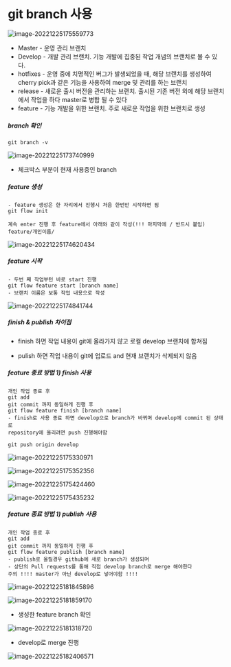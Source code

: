 

# git branch 사용



![image-20221225175559773](C:\Users\박성민\AppData\Roaming\Typora\typora-user-images\image-20221225175559773.png)

- Master - 운영 관리 브랜치
- Develop - 개발 관리 브랜치. 기능 개발에 집중된 작업 개념의 브랜치로 볼 수 있다.
- hotfixes - 운영 중에 치명적인 버그가 발생되었을 때, 해당 브랜치를 생성하여 cherry pick과 같은 기능을 사용하여 merge 및 관리를 하는 브랜치
- release - 새로운 출시 버전을 관리하는 브랜치. 출시된 기존 버전 외에 해당 브랜치에서 작업을 하다 master로 병합 될 수 있다
- feature - 기능 개발을 위한 브랜치. 주로 새로운 작업을 위한 브랜치로 생성



##### branch 확인

```git
git branch -v
```

![image-20221225173740999](C:\Users\박성민\AppData\Roaming\Typora\typora-user-images\image-20221225173740999.png)

- 체크박스 부분이 현재 사용중인 branch



##### feature 생성

```git
- feature 생성은 한 자리에서 진행시 처음 한번만 시작하면 됨
git flow init

계속 enter 진행 후 feature에서 아래와 같이 작성(!!! 마지막에 / 반드시 붙임)
feature/개인이름/
```



![image-20221225174620434](C:\Users\박성민\AppData\Roaming\Typora\typora-user-images\image-20221225174620434.png)



##### feature 시작

```
- 두번 째 작업부턴 바로 start 진행
git flow feature start [branch name]
- 브랜치 이름은 보통 작업 내용으로 작성
```

![image-20221225174841744](C:\Users\박성민\AppData\Roaming\Typora\typora-user-images\image-20221225174841744.png)



#####  finish & publish 차이점

- finish 하면 작업 내용이 git에 올라가지 않고 로컬 develop 브랜치에 합쳐짐

- pulish 하면 작업 내용이 git에 업로드 and 현재 브랜치가 삭제되지 않음



##### feature 종료 방법 1) finish 사용

```
개인 작업 종료 후
git add 
git commit 까지 동일하게 진행 후
git flow feature finish [branch name] 
- finish로 사용 종료 하면 develop으로 branch가 바뀌며 develop에 commit 된 상태로
repository에 올리려면 push 진행해야함

git push origin develop
```



![image-20221225175330971](C:\Users\박성민\AppData\Roaming\Typora\typora-user-images\image-20221225175330971.png)



![image-20221225175352356](C:\Users\박성민\AppData\Roaming\Typora\typora-user-images\image-20221225175352356.png)



![image-20221225175424460](C:\Users\박성민\AppData\Roaming\Typora\typora-user-images\image-20221225175424460.png)



![image-20221225175435232](C:\Users\박성민\AppData\Roaming\Typora\typora-user-images\image-20221225175435232.png)



##### feature 종료 방법 1) publish 사용

```
개인 작업 종료 후
git add 
git commit 까지 동일하게 진행 후
git flow feature publish [branch name] 
- publish로 올릴경우 github에 새로 branch가 생성되며
- 상단의 Pull requests를 통해 직접 develop branch로 merge 해야한다
주의 !!!! master가 아닌 develop로 넣어야함 !!!!
```



![image-20221225181845896](C:\Users\박성민\AppData\Roaming\Typora\typora-user-images\image-20221225181845896.png)



![image-20221225181859170](C:\Users\박성민\AppData\Roaming\Typora\typora-user-images\image-20221225181859170.png)



- 생성한 feature branch 확인

![image-20221225181318720](C:\Users\박성민\AppData\Roaming\Typora\typora-user-images\image-20221225181318720.png)

- develop로 merge 진행

![image-20221225182406571](C:\Users\박성민\AppData\Roaming\Typora\typora-user-images\image-20221225182406571.png)









